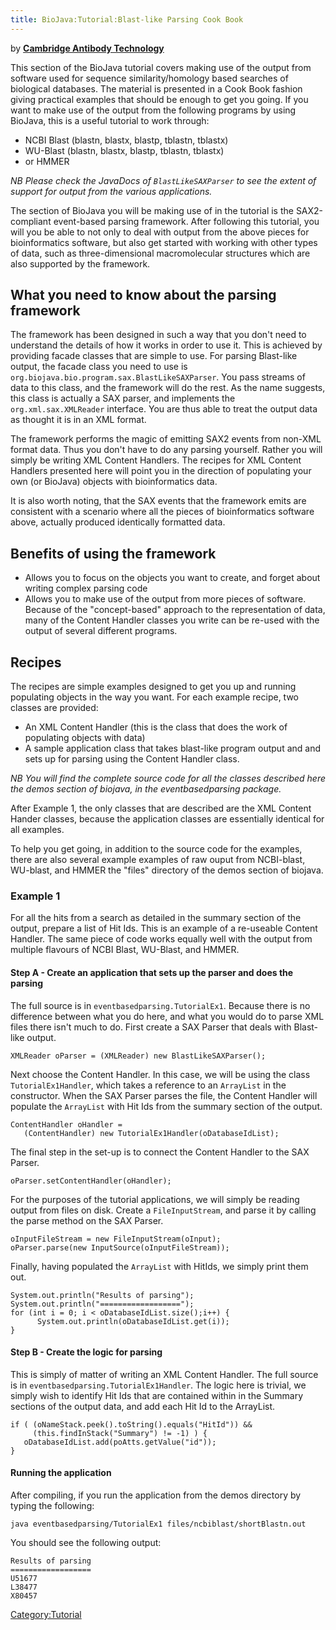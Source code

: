```yaml
---
title: BioJava:Tutorial:Blast-like Parsing Cook Book
---
```


by **[Cambridge Antibody
Technology](mailto:bioinformatics@CambridgeAntibody.com)**

This section of the BioJava tutorial covers making use of the output
from software used for sequence similarity/homology based searches of
biological databases. The material is presented in a Cook Book fashion
giving practical examples that should be enough to get you going. If you
want to make use of the output from the following programs by using
BioJava, this is a useful tutorial to work through:

-   NCBI Blast (blastn, blastx, blastp, tblastn, tblastx)
-   WU-Blast (blastn, blastx, blastp, tblastn, tblastx)
-   or HMMER

*NB Please check the JavaDocs of `BlastLikeSAXParser` to see the extent
of support for output from the various applications.*

The section of BioJava you will be making use of in the tutorial is the
SAX2-compliant event-based parsing framework. After following this
tutorial, you will you be able to not only to deal with output from the
above pieces for bioinformatics software, but also get started with
working with other types of data, such as three-dimensional
macromolecular structures which are also supported by the framework.

What you need to know about the parsing framework
-------------------------------------------------

The framework has been designed in such a way that you don't need to
understand the details of how it works in order to use it. This is
achieved by providing facade classes that are simple to use. For parsing
Blast-like output, the facade class you need to use is
`org.biojava.bio.program.sax.BlastLikeSAXParser`. You pass streams of
data to this class, and the framework will do the rest. As the name
suggests, this class is actually a SAX parser, and implements the
`org.xml.sax.XMLReader` interface. You are thus able to treat the output
data as thought it is in an XML format.

The framework performs the magic of emitting SAX2 events from non-XML
format data. Thus you don't have to do any parsing yourself. Rather you
will simply be writing XML Content Handlers. The recipes for XML Content
Handlers presented here will point you in the direction of populating
your own (or BioJava) objects with bioinformatics data.

It is also worth noting, that the SAX events that the framework emits
are consistent with a scenario where all the pieces of bioinformatics
software above, actually produced identically formatted data.

Benefits of using the framework
-------------------------------

-   Allows you to focus on the objects you want to create, and forget
    about writing complex parsing code
-   Allows you to make use of the output from more pieces of software.
    Because of the "concept-based" approach to the representation of
    data, many of the Content Handler classes you write can be re-used
    with the output of several different programs.

Recipes
-------

The recipes are simple examples designed to get you up and running
populating objects in the way you want. For each example recipe, two
classes are provided:

-   An XML Content Handler (this is the class that does the work of
    populating objects with data)
-   A sample application class that takes blast-like program output and
    and sets up for parsing using the Content Handler class.

*NB You will find the complete source code for all the classes described
here the demos section of biojava, in the eventbasedparsing package.*

After Example 1, the only classes that are described are the XML Content
Hander classes, because the application classes are essentially
identical for all examples.

To help you get going, in addition to the source code for the examples,
there are also several example examples of raw ouput from NCBI-blast,
WU-blast, and HMMER the "files" directory of the demos section of
biojava.

### Example 1

For all the hits from a search as detailed in the summary section of the
output, prepare a list of Hit Ids. This is an example of a re-useable
Content Handler. The same piece of code works equally well with the
output from multiple flavours of NCBI Blast, WU-Blast, and HMMER.

#### Step A - Create an application that sets up the parser and does the parsing

The full source is in `eventbasedparsing.TutorialEx1`. Because there is
no difference between what you do here, and what you would do to parse
XML files there isn't much to do. First create a SAX Parser that deals
with Blast-like output.

    XMLReader oParser = (XMLReader) new BlastLikeSAXParser(); 

Next choose the Content Handler. In this case, we will be using the
class `TutorialEx1Handler`, which takes a reference to an `ArrayList` in
the constructor. When the SAX Parser parses the file, the Content
Handler will populate the `ArrayList` with Hit Ids from the summary
section of the output.

    ContentHandler oHandler =
       (ContentHandler) new TutorialEx1Handler(oDatabaseIdList);  

The final step in the set-up is to connect the Content Handler to the
SAX Parser.

    oParser.setContentHandler(oHandler); 

For the purposes of the tutorial applications, we will simply be reading
output from files on disk. Create a `FileInputStream`, and parse it by
calling the parse method on the SAX Parser.

    oInputFileStream = new FileInputStream(oInput);
    oParser.parse(new InputSource(oInputFileStream));

Finally, having populated the `ArrayList` with HitIds, we simply print
them out.

    System.out.println("Results of parsing");
    System.out.println("==================");
    for (int i = 0; i < oDatabaseIdList.size();i++) {
          System.out.println(oDatabaseIdList.get(i));
    }

#### Step B - Create the logic for parsing

This is simply of matter of writing an XML Content Handler. The full
source is in `eventbasedparsing.TutorialEx1Handler`. The logic here is
trivial, we simply wish to identify Hit Ids that are contained within in
the Summary sections of the output data, and add each Hit Id to the
ArrayList.

    if ( (oNameStack.peek().toString().equals("HitId")) &&
         (this.findInStack("Summary") != -1) ) {
       oDatabaseIdList.add(poAtts.getValue("id"));
    }

#### Running the application

After compiling, if you run the application from the demos directory by
typing the following:

    java eventbasedparsing/TutorialEx1 files/ncbiblast/shortBlastn.out

You should see the following output:

    Results of parsing
    ==================
    U51677
    L38477
    X80457

<Category:Tutorial>
